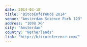 ```yaml
---
date: 2014-03-18
title: "Bitcoinference 2014"
venue: "Amsterdam Science Park 123"
address: "1098 XG"
city: "Amsterdam"
country: "Netherlands"
link: "http://bitcoinference.com/"
---
```

